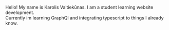 Hello! My name is Karolis Vaitiekūnas. I am a student learning website development. <br>
Currently im learning GraphQl and integrating typescript to things I already know.

<!---
KarolisVaitiekunas/KarolisVaitiekunas is a ✨ special ✨ repository because its `README.md` (this file) appears on your GitHub profile.
You can click the Preview link to take a look at your changes.
--->
